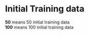 # Initial Training data
__50__ means 50 initial training data  
__100__ means 100 initial training data
